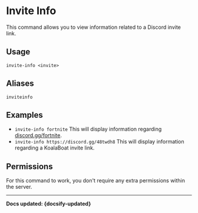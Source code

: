 # Invite Info
This command allows you to view information related to a Discord invite link.

## Usage
`invite-info <invite>`

## Aliases
`inviteinfo`

## Examples
- `invite-info fortnite` This will display information regarding [discord.gg/fortnite](https://discord.gg/fortnite).
- `invite-info https://discord.gg/48twdh8` This will display information regarding a KoalaBoat invite link.

## Permissions
For this command to work, you don't require any extra permissions within the server.

----

**Docs updated: {docsify-updated}**